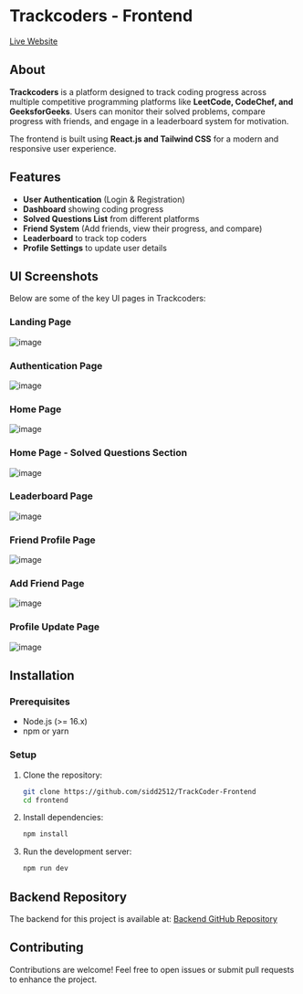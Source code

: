 # Trackcoders - Frontend

[Live Website](https://trackcoders.vercel.app/)

## About

**Trackcoders** is a platform designed to track coding progress across multiple competitive programming platforms like **LeetCode, CodeChef, and GeeksforGeeks**. Users can monitor their solved problems, compare progress with friends, and engage in a leaderboard system for motivation.

The frontend is built using **React.js and Tailwind CSS** for a modern and responsive user experience.

## Features

- **User Authentication** (Login & Registration)
- **Dashboard** showing coding progress
- **Solved Questions List** from different platforms
- **Friend System** (Add friends, view their progress, and compare)
- **Leaderboard** to track top coders
- **Profile Settings** to update user details

## UI Screenshots

Below are some of the key UI pages in Trackcoders:

### Landing Page

![image](https://github.com/sidd2512/TrackCoder-Frontend/blob/main/UI%20Screenshot/Screenshot%201.png)

### Authentication Page

![image](https://github.com/sidd2512/TrackCoder-Frontend/blob/main/UI%20Screenshot/Screenshot%202.png)

### Home Page

![image](https://github.com/sidd2512/TrackCoder-Frontend/blob/main/UI%20Screenshot/Screenshot%203.png)

### Home Page - Solved Questions Section

![image](https://github.com/sidd2512/TrackCoder-Frontend/blob/main/UI%20Screenshot/Screenshot%204.png)

### Leaderboard Page

![image](https://github.com/sidd2512/TrackCoder-Frontend/blob/main/UI%20Screenshot/Screenshot%205.png)

### Friend Profile Page

![image](https://github.com/sidd2512/TrackCoder-Frontend/blob/main/UI%20Screenshot/Screenshot%208.png)

### Add Friend Page

![image](https://github.com/sidd2512/TrackCoder-Frontend/blob/main/UI%20Screenshot/Screenshot%206.png)

### Profile Update Page

![image](https://github.com/sidd2512/TrackCoder-Frontend/blob/main/UI%20Screenshot/Screenshot%207.png)

## Installation

### Prerequisites

- Node.js (>= 16.x)
- npm or yarn

### Setup

1. Clone the repository:
   ```sh
   git clone https://github.com/sidd2512/TrackCoder-Frontend
   cd frontend
   ```
2. Install dependencies:
   ```sh
   npm install
   ```
3. Run the development server:
   ```sh
   npm run dev
   ```

## Backend Repository

The backend for this project is available at:
[Backend GitHub Repository](https://github.com/sidd2512/TrackCoder)

## Contributing

Contributions are welcome! Feel free to open issues or submit pull requests to enhance the project.

